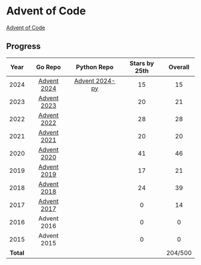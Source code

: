 # Advent of Code

[Advent of Code](https://adventofcode.com/)

## Progress
| Year  | Go Repo | Python Repo | Stars by 25th | Overall |
| :---: | :---: | :---: | :-----------: | :-----: |
| 2024 | [Advent 2024](advent2024) | [Advent 2024-py](python/advent2024) | 15 | 15 |
| 2023 | [Advent 2023](advent2023) |  | 20 | 21 |
| 2022 | [Advent 2022](advent2022) |  | 28 | 28 |
| 2021 | [Advent 2021](advent2021) |  | 20 | 20 |
| 2020 | [Advent 2020](advent2020) |  | 41 | 46 |
| 2019 | [Advent 2019](advent2019) |  | 17 | 21 |
| 2018 | [Advent 2018](advent2018) |  | 24 | 39 |
| 2017 | [Advent 2017](advent2017) |  | 0  | 14 |
| 2016 | Advent 2016 |  | 0  | 0  |
| 2015 | Advent 2015 |  | 0  | 0  |
| **Total** |  | | | 204/500 |
